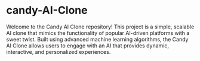 # candy-AI-Clone
Welcome to the Candy AI Clone repository! This project is a simple, scalable AI clone that mimics the functionality of popular AI-driven platforms with a sweet twist. Built using advanced machine learning algorithms, the Candy AI Clone allows users to engage with an AI that provides dynamic, interactive, and personalized experiences.
